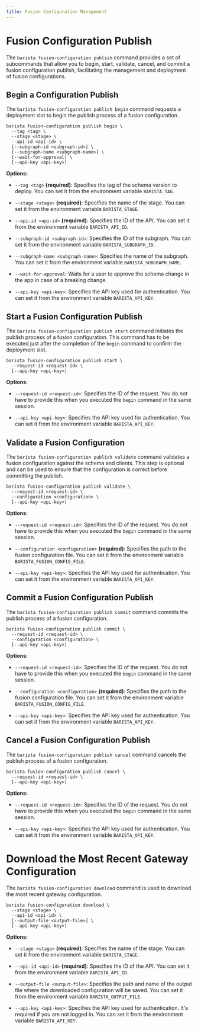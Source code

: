 ```yaml
---
title: Fusion Configuration Management
---
```


# Fusion Configuration Publish

The `barista fusion-configuration publish` command provides a set of subcommands that allow you to begin, start, validate, cancel, and commit a fusion configuration publish, facilitating the management and deployment of fusion configurations.

## Begin a Configuration Publish

The `barista fusion-configuration publish begin` command requests a deployment slot to begin the publish process of a fusion configuration.

```shell
barista fusion-configuration publish begin \
  --tag <tag> \
  --stage <stage> \
  --api-id <api-id> \
  [--subgraph-id <subgraph-id>] \
  [--subgraph-name <subgraph-name>] \
  [--wait-for-approval] \
  [--api-key <api-key>]
```

**Options:**

- `--tag <tag>` **(required)**: Specifies the tag of the schema version to deploy. You can set it from the environment variable `BARISTA_TAG`.

- `--stage <stage>` **(required)**: Specifies the name of the stage. You can set it from the environment variable `BARISTA_STAGE`.

- `--api-id <api-id>` **(required)**: Specifies the ID of the API. You can set it from the environment variable `BARISTA_API_ID`.

- `--subgraph-id <subgraph-id>`: Specifies the ID of the subgraph. You can set it from the environment variable `BARISTA_SUBGRAPH_ID`.

- `--subgraph-name <subgraph-name>`: Specifies the name of the subgraph. You can set it from the environment variable `BARISTA_SUBGRAPH_NAME`.

- `--wait-for-approval`: Waits for a user to approve the schema change in the app in case of a breaking change.

- `--api-key <api-key>`: Specifies the API key used for authentication. You can set it from the environment variable `BARISTA_API_KEY`.

## Start a Fusion Configuration Publish

The `barista fusion-configuration publish start` command initiates the publish process of a fusion configuration.
This command has to be executed just after the completion of the `begin` command to confirm the deployment slot.

```shell
barista fusion-configuration publish start \
  --request-id <request-id> \
  [--api-key <api-key>]
```

**Options:**

- `--request-id <request-id>`: Specifies the ID of the request. You do not have to provide this when you executed the `begin` command in the same session.

- `--api-key <api-key>`: Specifies the API key used for authentication. You can set it from the environment variable `BARISTA_API_KEY`.

## Validate a Fusion Configuration

The `barista fusion-configuration publish validate` command validates a fusion configuration against the schema and clients.
This step is optional and can be used to ensure that the configuration is correct before committing the publish.

```shell
barista fusion-configuration publish validate \
  --request-id <request-id> \
  --configuration <configuration> \
  [--api-key <api-key>]
```

**Options:**

- `--request-id <request-id>`: Specifies the ID of the request. You do not have to provide this when you executed the `begin` command in the same session.

- `--configuration <configuration>` **(required)**: Specifies the path to the fusion configuration file. You can set it from the environment variable `BARISTA_FUSION_CONFIG_FILE`.

- `--api-key <api-key>`: Specifies the API key used for authentication. You can set it from the environment variable `BARISTA_API_KEY`.

## Commit a Fusion Configuration Publish

The `barista fusion-configuration publish commit` command commits the publish process of a fusion configuration.

```shell
barista fusion-configuration publish commit \
  --request-id <request-id> \
  --configuration <configuration> \
  [--api-key <api-key>]
```

**Options:**

- `--request-id <request-id>`: Specifies the ID of the request. You do not have to provide this when you executed the `begin` command in the same session.

- `--configuration <configuration>` **(required)**: Specifies the path to the fusion configuration file. You can set it from the environment variable `BARISTA_FUSION_CONFIG_FILE`.

- `--api-key <api-key>`: Specifies the API key used for authentication. You can set it from the environment variable `BARISTA_API_KEY`.

## Cancel a Fusion Configuration Publish

The `barista fusion-configuration publish cancel` command cancels the publish process of a fusion configuration.

```shell
barista fusion-configuration publish cancel \
  --request-id <request-id> \
  [--api-key <api-key>]
```

**Options:**

- `--request-id <request-id>`: Specifies the ID of the request. You do not have to provide this when you executed the `begin` command in the same session.

- `--api-key <api-key>`: Specifies the API key used for authentication. You can set it from the environment variable `BARISTA_API_KEY`.

# Download the Most Recent Gateway Configuration

The `barista fusion-configuration download` command is used to download the most recent gateway configuration.

```shell
barista fusion-configuration download \
  --stage <stage> \
  --api-id <api-id> \
  [--output-file <output-file>] \
  [--api-key <api-key>]
```

**Options:**

- `--stage <stage>` **(required)**: Specifies the name of the stage. You can set it from the environment variable `BARISTA_STAGE`.

- `--api-id <api-id>` **(required)**: Specifies the ID of the API. You can set it from the environment variable `BARISTA_API_ID`.

- `--output-file <output-file>`: Specifies the path and name of the output file where the downloaded configuration will be saved. You can set it from the environment variable `BARISTA_OUTPUT_FILE`.

- `--api-key <api-key>`: Specifies the API key used for authentication. It's required if you are not logged in. You can set it from the environment variable `BARISTA_API_KEY`.
